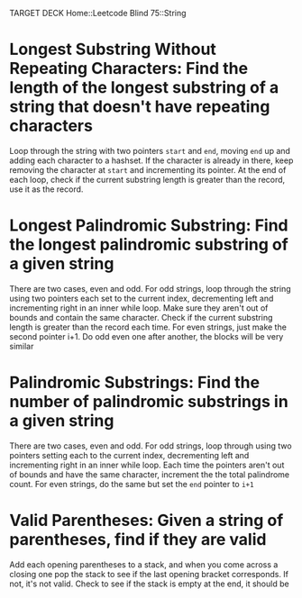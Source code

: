 TARGET DECK
Home::Leetcode Blind 75::String

# Longest Substring Without Repeating Characters: Find the length of the longest substring of a string that doesn't have repeating characters <!--fc-->
Loop through the string with two pointers `start` and `end`, moving `end` up and adding each character to a hashset. If the character is already in there, keep removing the character at `start` and incrementing its pointer. At the end of each loop, check if the current substring length is greater than the record, use it as the record.
<!--ID: 1718928299889-->


# Longest Palindromic Substring: Find the longest palindromic substring of a given string <!--fc-->
There are two cases, even and odd.
For odd strings, loop through the string using two pointers each set to the current index, decrementing left and incrementing right in an inner while loop. Make sure they aren't out of bounds and contain the same character. Check if the current substring length is greater than the record each time. 
For even strings, just make the second pointer i+1. Do odd even one after another, the blocks will be  very similar
<!--ID: 1718928299907-->


# Palindromic Substrings: Find the number of palindromic substrings in a given string <!--fc-->
There are two cases, even and odd.
For odd strings, loop through using two pointers setting each to the current index, decrementing left and incrementing right in an inner while loop. Each time the pointers aren't out of bounds and have the same character, increment the the total palindrome count.
For even strings, do the same but set the `end` pointer to `i+1`
<!--ID: 1718928299915-->


# Valid Parentheses: Given a string of parentheses, find if they are valid <!--fc-->
Add each opening parentheses to a stack, and when you come across a closing one pop the stack to see if the last opening bracket corresponds. If not, it's not valid. Check to see if the stack is empty at the end, it should be
<!--ID: 1718928299923-->



